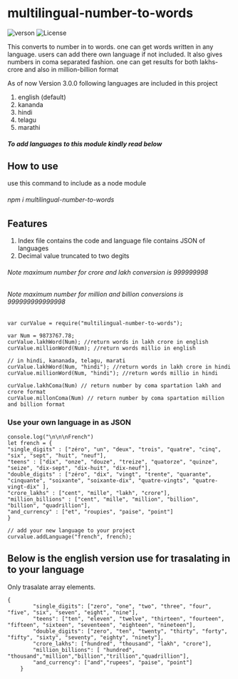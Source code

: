 # multilingual-number-to-words
![verson](https://img.shields.io/badge/version-5.0.2-green.svg)
![License](https://img.shields.io/badge/License-MIT-yellowgreen.svg)

This converts to number in to words. one can get words written in any language. users can add there own language if not included. It also gives numbers in coma separated fashion. one can get results for both lakhs-crore and also in million-billion format


As of now Version 3.0.0 following languages are included in this project
1. english (default)
2. kananda
3. hindi
4. telagu
5. marathi
##### To add languages to this module kindly read below

## How to use
use this command to include as a node module
###### npm i multilingual-number-to-words

## Features
1. Index file contains the code and language file contains JSON of languages
2. Decimal value truncated to two degits

###### Note maximum number for crore and lakh conversion is 999999998
###### Note maximum number for million and billion conversions is 999999999999998

```
var curValue = require("multilingual-number-to-words");

var Num = 9873767.78;
curValue.lakhWord(Num); //return words in lakh crore in english
curValue.millionWord(Num); //return words millio in english

// in hindi, kananada, telagu, marati
curValue.lakhWord(Num, "hindi"); //return words in lakh crore in hindi
curValue.millionWord(Num, "hindi"); //return words millio in hindi

curValue.lakhComa(Num) // return number by coma spartation lakh and crore format
curValue.millonComa(Num) // return number by coma spartation million and billion format

```


### Use your own language in as JSON
```
console.log("\n\n\nFrench")
let french = {
"single_digits" : ["zéro", "un", "deux", "trois", "quatre", "cinq", "six", "sept", "huit", "neuf"],
"teens" : ["dix", "onze", "douze", "treize", "quatorze", "quinze", "seize", "dix-sept", "dix-huit", "dix-neuf"],
"double_digits" : ["zéro", "dix", "vingt", "trente", "quarante", "cinquante", "soixante", "soixante-dix", "quatre-vingts", "quatre-vingt-dix" ],
"crore_lakhs" : ["cent", "mille", "lakh", "crore"],
"million_billions" : ["cent", "mille", "million", "billion", "billion", "quadrillion"],
"and_currency" : ["et", "roupies", "paise", "point"]
}

// add your new language to your project
curvalue.addLanguage("french", french);
```

## Below is the english version use for trasalating in to your language
Only trasalate array elements.
```
{   
        "single_digits": ["zero", "one", "two", "three", "four", "five", "six", "seven", "eight", "nine"],
        "teens": ["ten", "eleven", "twelve", "thirteen", "fourteen", "fifteen", "sixteen", "seventeen", "eighteen", "nineteen"],
        "double_digits": ["zero", "ten", "twenty", "thirty", "forty", "fifty", "sixty", "seventy", "eighty", "ninety"],
        "crore_lakhs": ["hundred", "thousand", "lakh", "crore"],
        "million_billions": [ "hundred", "thousand","million","billion","trillion","quadrillion"],
        "and_currency": ["and","rupees", "paise", "point"]
    }
```
